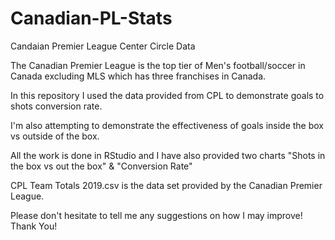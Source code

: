 # Canadian-PL-Stats

Candaian Premier League Center Circle Data

The Canadian Premier League is the top tier of Men's football/soccer in Canada excluding MLS which has three franchises in Canada.

In this repository I used the data provided from CPL to demonstrate goals to shots conversion rate.

I'm also attempting to demonstrate the effectiveness of goals inside the box vs outside of the box.

All the work is done in RStudio and I have also provided two charts "Shots in the box vs out the box" & "Conversion Rate"

CPL Team Totals 2019.csv is the data set provided by the Canadian Premier League.

Please don't hesitate to tell me any suggestions on how I may improve! Thank You!


